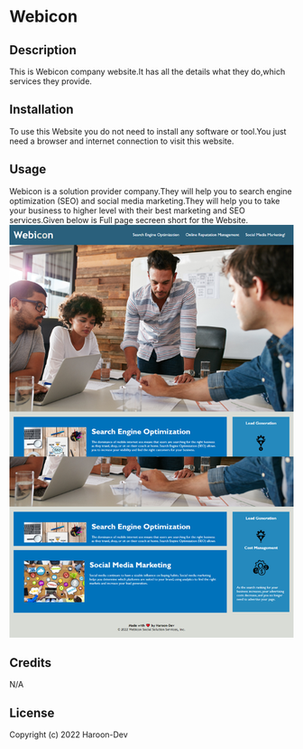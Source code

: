 # Webicon 

## Description
This is Webicon company website.It has all the details what they do,which services they provide.


## Installation
To use this Website you do not need to install any software or tool.You just need a browser and internet connection to visit this website.

## Usage
Webicon is a solution provider company.They will help you to search engine optimization (SEO) and social media marketing.They will help you to take your business to higher level with their best marketing and SEO services.Given below is Full page secreen short for the Website.
![alt text](assets/images/webicon.png)


## Credits
N/A

## License
Copyright (c) 2022 Haroon-Dev

